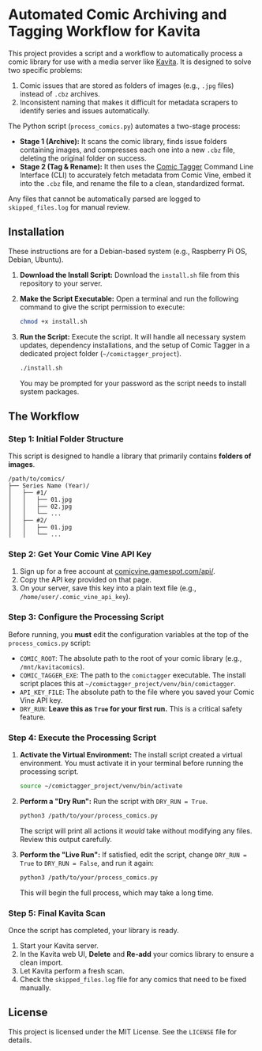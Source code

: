# Automated Comic Archiving and Tagging Workflow for Kavita

This project provides a script and a workflow to automatically process a comic library for use with a media server like [Kavita](https://www.kavita.zip/). It is designed to solve two specific problems:
1.  Comic issues that are stored as folders of images (e.g., `.jpg` files) instead of `.cbz` archives.
2.  Inconsistent naming that makes it difficult for metadata scrapers to identify series and issues automatically.

The Python script (`process_comics.py`) automates a two-stage process:
-   **Stage 1 (Archive):** It scans the comic library, finds issue folders containing images, and compresses each one into a new `.cbz` file, deleting the original folder on success.
-   **Stage 2 (Tag & Rename):** It then uses the [Comic Tagger](https://github.com/comictagger/comictagger) Command Line Interface (CLI) to accurately fetch metadata from Comic Vine, embed it into the `.cbz` file, and rename the file to a clean, standardized format.

Any files that cannot be automatically parsed are logged to `skipped_files.log` for manual review.

## Installation

These instructions are for a Debian-based system (e.g., Raspberry Pi OS, Debian, Ubuntu).

1.  **Download the Install Script:**
    Download the `install.sh` file from this repository to your server.

2.  **Make the Script Executable:**
    Open a terminal and run the following command to give the script permission to execute:
    ```bash
    chmod +x install.sh
    ```

3.  **Run the Script:**
    Execute the script. It will handle all necessary system updates, dependency installations, and the setup of Comic Tagger in a dedicated project folder (`~/comictagger_project`).
    ```bash
    ./install.sh
    ```
    You may be prompted for your password as the script needs to install system packages.

## The Workflow

### Step 1: Initial Folder Structure

This script is designed to handle a library that primarily contains **folders of images**.

```
/path/to/comics/
├── Series Name (Year)/
│   ├── #1/
│   │   ├── 01.jpg
│   │   ├── 02.jpg
│   │   └── ...
│   ├── #2/
│   │   ├── 01.jpg
│   │   └── ...
```

### Step 2: Get Your Comic Vine API Key

1.  Sign up for a free account at [comicvine.gamespot.com/api/](https://comicvine.gamespot.com/api/).
2.  Copy the API key provided on that page.
3.  On your server, save this key into a plain text file (e.g., `/home/user/.comic_vine_api_key`).

### Step 3: Configure the Processing Script

Before running, you **must** edit the configuration variables at the top of the `process_comics.py` script:

-   `COMIC_ROOT`: The absolute path to the root of your comic library (e.g., `/mnt/kavitacomics`).
-   `COMIC_TAGGER_EXE`: The path to the `comictagger` executable. The install script places this at `~/comictagger_project/venv/bin/comictagger`.
-   `API_KEY_FILE`: The absolute path to the file where you saved your Comic Vine API key.
-   `DRY_RUN`: **Leave this as `True` for your first run.** This is a critical safety feature.

### Step 4: Execute the Processing Script

1.  **Activate the Virtual Environment:**
    The install script created a virtual environment. You must activate it in your terminal before running the processing script.
    ```bash
    source ~/comictagger_project/venv/bin/activate
    ```

2.  **Perform a "Dry Run":**
    Run the script with `DRY_RUN = True`.
    ```bash
    python3 /path/to/your/process_comics.py
    ```
    The script will print all actions it *would* take without modifying any files. Review this output carefully.

3.  **Perform the "Live Run":**
    If satisfied, edit the script, change `DRY_RUN = True` to `DRY_RUN = False`, and run it again:
    ```bash
    python3 /path/to/your/process_comics.py
    ```
    This will begin the full process, which may take a long time.

### Step 5: Final Kavita Scan

Once the script has completed, your library is ready.

1.  Start your Kavita server.
2.  In the Kavita web UI, **Delete** and **Re-add** your comics library to ensure a clean import.
3.  Let Kavita perform a fresh scan.
4.  Check the `skipped_files.log` file for any comics that need to be fixed manually.

## License

This project is licensed under the MIT License. See the `LICENSE` file for details.